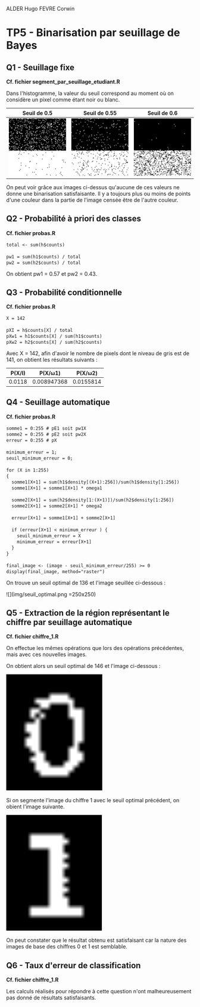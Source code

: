 ALDER Hugo
FEVRE Corwin

# TP5 - Binarisation par seuillage de Bayes

## Q1 - Seuillage fixe

**Cf. fichier segment_par_seuillage_etudiant.R**

Dans l'histogramme, la valeur du seuil correspond au moment où on considère un pixel comme étant noir ou blanc.

| Seuil de 0.5           | Seuil de 0.55          | Seuil de 0.6           |
|:----------------------:|:----------------------:|:----------------------:|
| ![](img/binaire50.png) | ![](img/binaire55.png) | ![](img/binaire60.png) |

On peut voir grâce aux images ci-dessus qu'aucune de ces valeurs ne donne une binarisation satisfaisante. Il y a toujours plus ou moins de points d'une couleur dans la partie de l'image censée être de l'autre couleur.

## Q2 - Probabilité à priori des classes

**Cf. fichier probas.R**

```
total <- sum(h$counts)

pw1 = sum(h1$counts) / total
pw2 = sum(h2$counts) / total

```

On obtient pw1 = 0.57 et pw2 = 0.43.

## Q3 - Probabilité conditionnelle

**Cf. fichier probas.R**

```
X = 142

pXI = h$counts[X] / total
pXw1 = h1$counts[X] / sum(h1$counts)
pXw2 = h2$counts[X] / sum(h2$counts)

```
<div style="page-break-after: always;"></div>

Avec X = 142, afin d'avoir le nombre de pixels dont le niveau de gris est de 141, on obtient les résultats suivants :

| P(X/I) | P(X/ω1) | P(X/ω2) |
|:------:|:-------:|:-------:|
| 0.0118      | 0.008947368       | 0.0155814       |

## Q4 - Seuillage automatique

**Cf. fichier probas.R**

```
somme1 = 0:255 # pE1 soit pw1X
somme2 = 0:255 # pE2 soit pw2X
erreur = 0:255 # pX

minimum_erreur = 1;
seuil_minimum_erreur = 0;

for (X in 1:255)
{
  somme1[X+1] = sum(h1$density[(X+1):256])/sum(h1$density[1:256])
  somme1[X+1] = somme1[X+1] * omega1

  somme2[X+1] = sum(h2$density[1:(X+1)])/sum(h2$density[1:256])
  somme2[X+1] = somme2[X+1] * omega2

  erreur[X+1] = somme1[X+1] + somme2[X+1]

  if (erreur[X+1] < minimum_erreur ) {
    seuil_minimum_erreur = X
    minimum_erreur = erreur[X+1]
  }
}

final_image <- (image - seuil_minimum_erreur/255) >= 0
display(final_image, method="raster")
```

On trouve un seuil optimal de 136 et l'image seuillée ci-dessous :

![](img/seuil_optimal.png =250x250)

<div style="page-break-after: always;"></div>

## Q5 - Extraction de la région représentant le chiffre par seuillage automatique

**Cf. fichier chiffre_1.R**

On effectue les mêmes opérations que lors des opérations précédentes, mais avec ces nouvelles images.

On obtient alors un seuil optimal de 146 et l'image ci-dessous :

![](img/chiffre_0.png)

Si on segmente l'image du chiffre 1 avec le seuil optimal précédent, on obient l'image suivante.

![](img/chiffre_1.png)

On peut constater que le résultat obtenu est satisfaisant car la nature des images de base des chiffres 0 et 1 est semblable.

<div style="page-break-after: always;"></div>

## Q6 - Taux d'erreur de classification

**Cf. fichier chiffre_1.R**

Les calculs réalisés pour répondre à cette question n'ont malheureusement pas donné de résultats satisfaisants.
